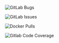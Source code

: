 
![GitLab Bugs](https://img.shields.io/gitlab/issues/open/nofusscomputing%2Fprojects%2Fdjango_template?labels=type%3A%3Abug&style=plastic&logo=gitlab&label=Bug%20Fixes%20Required&color=fc6d26)


![GitLab Issues](https://img.shields.io/gitlab/issues/open/nofusscomputing%2Fprojects%2Fdjango_template?style=plastic&logo=gitlab&label=Issues&color=fc6d26)

![Docker Pulls](https://img.shields.io/docker/pulls/nofusscomputing/django-template?style=plastic&logo=docker&color=0db7ed)

![Gitlab Code Coverage](https://img.shields.io/gitlab/pipeline-coverage/nofusscomputing%2Fprojects%2Fdjango_template?branch=master&style=plastic&logo=gitlab&label=Test%20Coverage)

